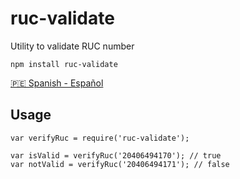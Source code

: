 # ruc-validate

Utility to validate RUC number

```
npm install ruc-validate
```

[🇵🇪 Spanish - Español](https://github.com/confluxpe/ruc-validate/blob/main/README.ES.md)

## Usage

```
var verifyRuc = require('ruc-validate');

var isValid = verifyRuc('20406494170'); // true
var notValid = verifyRuc('20406494171'); // false
```
